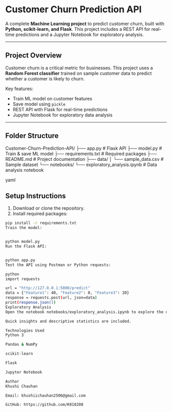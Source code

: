 # Customer Churn Prediction API

A complete **Machine Learning project** to predict customer churn, built with **Python, scikit-learn, and Flask**. This project includes a REST API for real-time predictions and a Jupyter Notebook for exploratory analysis.  

---

## **Project Overview**

Customer churn is a critical metric for businesses. This project uses a **Random Forest classifier** trained on sample customer data to predict whether a customer is likely to churn.  

Key features:  
- Train ML model on customer features  
- Save model using `pickle`  
- REST API with Flask for real-time predictions  
- Jupyter Notebook for exploratory data analysis  

---

## **Folder Structure**

Customer-Churn-Prediction-API/
├── app.py # Flask API
├── model.py # Train & save ML model
├── requirements.txt # Required packages
├── README.md # Project documentation
├── data/
│ └── sample_data.csv # Sample dataset
└── notebooks/
└── exploratory_analysis.ipynb # Data analysis notebook

yaml


## **Setup Instructions**

1. Download or clone the repository.  
2. Install required packages:

```bash
pip install -r requirements.txt
Train the model:


python model.py
Run the Flask API:


python app.py
Test the API using Postman or Python requests:

python
import requests

url = "http://127.0.0.1:5000/predict"
data = {"Feature1": 40, "Feature2": 0, "Feature3": 20}
response = requests.post(url, json=data)
print(response.json())
Exploratory Analysis
Open the notebook notebooks/exploratory_analysis.ipynb to explore the dataset.

Quick insights and descriptive statistics are included.

Technologies Used
Python 3

Pandas & NumPy

scikit-learn

Flask

Jupyter Notebook

Author
Khushi Chauhan

Email: khushiichauhan2506@gmail.com

GitHub: https://github.com/K010208
